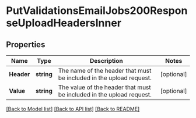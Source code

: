 # PutValidationsEmailJobs200ResponseUploadHeadersInner

## Properties

Name | Type | Description | Notes
------------ | ------------- | ------------- | -------------
**Header** | **string** | The name of the header that must be included in the upload request. |[optional] 
**Value** | **string** | The value of the header that must be included in the upload request. |[optional] 

[[Back to Model list]](../README.md#documentation-for-models) [[Back to API list]](../README.md#documentation-for-api-endpoints) [[Back to README]](../README.md)


